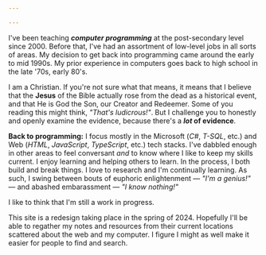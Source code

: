 ```yaml
---

---
```

I've been teaching **_computer programming_** at the post-secondary level since 2000. Before that, I've had an assortment of low-level jobs in all sorts of areas. My decision to get back into programming came around the early to mid 1990s. My prior experience in computers goes back to high school in the late '70s, early 80's.

I am a Christian. If you're not sure what that means, it means that I believe that the **Jesus** of the Bible actually rose from the dead as a historical event, and that He is God the Son, our Creator and Redeemer. Some of you reading this might think, *"That's ludicrous!"*. But I challenge you to honestly and openly examine the evidence, because there's a ***lot* of evidence**. 

**Back to programming:** I focus mostly in the Microsoft (*C#*, *T-SQL*, etc.) and Web (*HTML*, *JavaScript*, *TypeScript*, etc.) tech stacks. I've dabbled enough in other areas to feel conversant *and* to know where I like to keep my skills current. I enjoy learning and helping others to learn. In the process, I both build and break things. I love to research and I'm continually learning. As such, I swing between bouts of euphoric enlightenment &mdash; *"I'm a genius!"* &mdash; and abashed embarassment &mdash; *"I know nothing!"*

I like to think that I'm still a work in progress.

This site is a redesign taking place in the spring of 2024. Hopefully I'll be able to regather my notes and resources from their current locations scattered about the web and my computer. I figure I might as well make it easier for people to find and search.